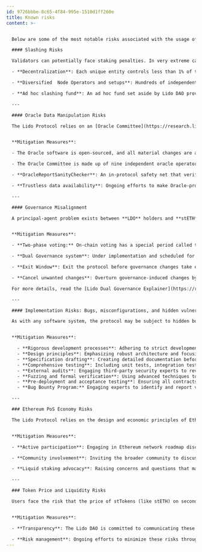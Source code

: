 ```yaml
---
id: 9726bbbe-8c65-4f84-995e-1510d1ff260e
title: Known risks
content: >-


  Below are some of the most notable risks associated with the usage of the Lido Protocol. Most of these risks are systematically addressed through the most effective mitigation strategy — decentralization. Lido contributors actively track decentralization metrics via the [Decentralization Scorecard](https://lido.fi/scorecard) to provide transparency and highlight areas for improvement.

  #### Slashing Risks

  Validators can potentially face staking penalties. In very extreme cases of slashing (i.e. validator behavior seen as malicious by the rest of the network), up to 100% of staked funds could be at risk, but such scenarios would necessitate severe client software bugs, malicious takeover, or the compromise of multiple large node operators, leading to correlated slashing penalties. To minimize this risk, the Lido Protocol maintains a diverse validator set, with hundreds of participating node operators. The protocol's protections include:

  - **Decentralization**: Each unique entity controls less than 1% of the Ethereum network's validators.

  - **Diversified  Node Operators and setups**: Hundreds of independent operators spread across the world employ heterogeneous client and infrastructure setups to reduce systemic risks.

  - **Ad hoc slashing fund**: An ad hoc fund set aside by Lido DAO provides an additional safety net against severe slashing events. This fund, operated via a transparent [vault contract](https://etherscan.io/address/0x8B3f33234ABD88493c0Cd28De33D583B70beDe35), holds around 6,600 stETH for potential coverage of severe losses. The use of the fund is subject to governance, requiring DAO discussions and approval before execution. If activated, the stETH in the fund would be burned, positively adjusting the share rate for stETH holders.

  ---

  #### Oracle Data Manipulation Risks

  The Lido Protocol relies on an [Oracle Committee](https://research.lido.fi/t/expansion-of-lidos-ethereum-oracle-set/2836?ref=blog.lido.fi) to report external data, including validator states and balances on the Consensus Layer. This data can affect the internal protocol rate of stETH to ETH through [rebasing](https://docs.lido.fi/contracts/lido?ref=blog.lido.fi#rebase). In a worst-case scenario, a compromise of the majority of the Oracle Committee (i.e. five or more of the 9 members)  could report incorrect balances, which could lead to triggering of significant negative rebases. Users should bear in mind risks related to stETH rebasing when entering into complex DeFi positions, such as leveraged staking or borrowing uncorrelated tokens (such as stables) against stETH positions.


  **Mitigation Measures**:

  - The Oracle software is open-sourced, and all material changes are audited by professional third-party security auditors before being used on the Ethereum mainnet.

  - The Oracle Committee is made up of nine independent oracle operators.

  - **OracleReportSanityChecker**: An in-protocol safety net that verifies incoming reports against abnormal changes, requiring governance intervention if anomalies are detected.

  - **Trustless data availability**: Ongoing efforts to make Oracle-provided data verifiable on-chain using technologies like zero-knowledge proofs (ZK proofs).

  ---

  #### Governance Misalignment

  A principal-agent problem exists between **LDO** holders and **stETH** holders, posing a risk that governance power could be misused to substantively alter the protocol and drastically increase protocol fees, or extract ETH from stakers toward malicious actors. This risk becomes slightly more substantial with the advent of  **EIP-7002**, which enables the DAO to use the Lido withdrawal credentials contract to trigger validator exits regardless of Node Operator control, although mass exit of validators would take a very long time (weeks to months), giving the DAO time to respond via further governance action.


  **Mitigation Measures**:

  - **Two-phase voting:** On-chain voting has a special period called the ‘objection phase’, which concludes every voting period. This phase allows LDO holders to object to unexpected last-minute decisions, effectively creating a ‘better timelock’ protection lasting 24 hours at the moment of writing.

  - **Dual Governance system**: Under implementation and scheduled for Mainnet release in Q1 2025, this system introduces a "foot voting" mechanism for stETH holders. It allows them to:

  - **Exit Window**: Exit the protocol before governance changes take effect.

  - **Cancel unwanted changes**: Overturn governance-induced changes by achieving a large quorum of stETH holders (over 10% of Total Value Locked).

  For more details, read the [Lido Dual Governance Explainer](https://research.lido.fi/t/lido-dual-governance-explainer-research-distillation/7132).

  ---

  #### Implementation Risks: Bugs, misconfigurations, and hidden vulnerabilities

  As with any software system, the protocol may be subject to hidden bugs, misconfigurations, and undiscovered vulnerabilities.


  **Mitigation Measures**:

    - **Rigorous development processes**: Adhering to strict development protocols for both on-chain and off-chain components.
    - **Design principles**: Emphasizing robust architecture and focusing on edge cases, and having emergency and failure modes covered at the spec level.
    - **Specification drafting**: Creating detailed documentation before implementation.
    - **Comprehensive testing**: Including unit tests, integration tests, and testing in diverse environments.
    - **External audits**: Engaging third-party security experts to review code.
    - **Fuzzing and formal verification**: Using advanced techniques to uncover vulnerabilities.
    - **Pre-deployment and acceptance testing**: Ensuring all contracts and off-chain software are initialized, functioning, and safeguarded as intended before going live.
    - **Bug Bounty Program:** Engaging experts to identify and report vulnerabilities through rewards. [Learn more.](https://immunefi.com/bug-bounty/lido/)

  ---

  ### Ethereum PoS Economy Risks

  The Lido Protocol relies on the design and economic principles of Ethereum's Consensus Layer. While the protocol continually adapts to changes from network upgrades and hard forks, there is a tail risk that fundamental changes to the Consensus Layer's economic principles — or even network deprecation — could impact Lido.


  **Mitigation Measures**:

  - **Active participation**: Engaging in Ethereum network roadmap discussions.

  - **Community involvement**: Inviting the broader community to discuss potential impacts.

  - **Liquid staking advocacy**: Raising concerns and questions that may affect liquid staking protocols, leveraging Lido's position as a significant actor within the Ethereum ecosystem.

  ---

  ### Token Price and Liquidity Risks

  Users face the risk that the price of stTokens (like stETH) on secondary markets (e.g. DEXs and CEXs) may be lower than their inherent value in ETH due to supply and demand market dynamics. Although the in-protocol withdrawal mechanism usually means that secondary market exchange rates converge towards the in-protocol ETH:stETH rate over time, since withdrawals are not instant (owing to the validator exit and withdrawal mechanisms of Ethereum's PoS implementation), arbitrage of disparity between primary market and secondary market rates happens over time.


  **Mitigation Measures**:

  - **Transparency**: The Lido DAO is committed to communicating these risks openly.

  - **Risk management**: Ongoing efforts to minimize these risks through protocol improvements and community engagement.
---
```

